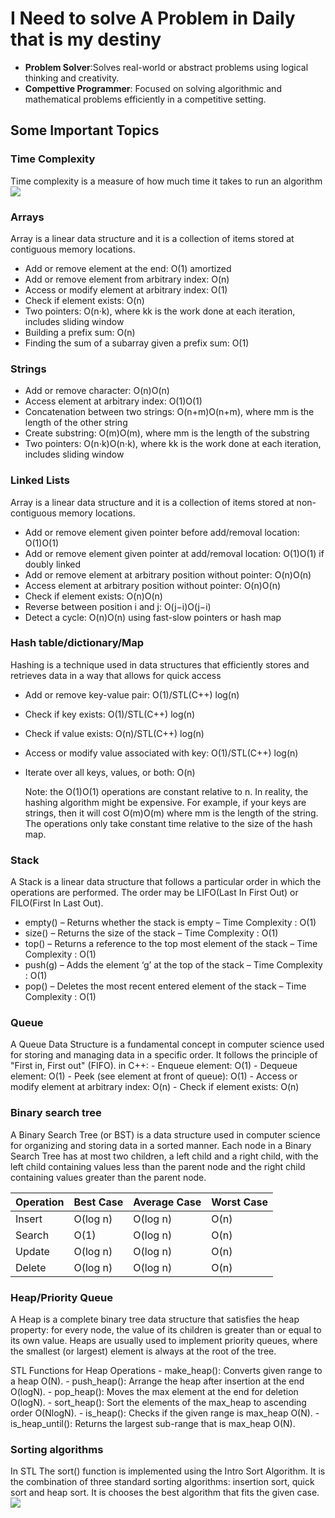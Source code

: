 # I Need to solve A Problem in Daily that is my destiny

- **Problem Solver**:Solves real-world or abstract problems using logical thinking and creativity.
- **Compettive Programmer**: Focused on solving algorithmic and mathematical problems efficiently in a competitive setting.

## Some Important Topics

### Time Complexity
Time complexity is a measure of how much time it takes to run an algorithm
<img src="https://miro.medium.com/v2/resize:fit:1400/1*5ZLci3SuR0zM_QlZOADv8Q.jpeg"/>

### Arrays
Array is a linear data structure and it is a collection of items stored at contiguous memory locations.
- Add or remove element at the end: O(1) amortized
- Add or remove element from arbitrary index: O(n)
- Access or modify element at arbitrary index: O(1)
- Check if element exists: O(n)
- Two pointers: O(n⋅k), where kk is the work done at each iteration, includes sliding window
- Building a prefix sum: O(n)
- Finding the sum of a subarray given a prefix sum: O(1)

### Strings

- Add or remove character: O(n)O(n)
- Access element at arbitrary index: O(1)O(1)
- Concatenation between two strings: O(n+m)O(n+m), where mm is the length of the other string
- Create substring: O(m)O(m), where mm is the length of the substring
- Two pointers: O(n⋅k)O(n⋅k), where kk is the work done at each iteration, includes sliding window

### Linked Lists
Array is a linear data structure and it is a collection of items stored at non-contiguous memory locations.

  - Add or remove element given pointer before add/removal location: O(1)O(1)
  - Add or remove element given pointer at add/removal location: O(1)O(1) if doubly linked
  - Add or remove element at arbitrary position without pointer: O(n)O(n)
  - Access element at arbitrary position without pointer: O(n)O(n)
  - Check if element exists: O(n)O(n)
  - Reverse between position i and j: O(j−i)O(j−i)
  - Detect a cycle: O(n)O(n) using fast-slow pointers or hash map

### Hash table/dictionary/Map
Hashing is a technique used in data structures that efficiently stores and retrieves data in a way that allows for quick access

  - Add or remove key-value pair: O(1)/STL(C++) log(n)
  - Check if key exists: O(1)/STL(C++) log(n)
  - Check if value exists: O(n)/STL(C++) log(n)
  - Access or modify value associated with key: O(1)/STL(C++) log(n)
  - Iterate over all keys, values, or both: O(n)

    Note: the O(1)O(1) operations are constant relative to n. In reality, the hashing algorithm might be expensive. For example, if your keys are strings, then it will cost O(m)O(m) where mm is the length of the string. The operations only take constant time relative to the size of the hash map.


### Stack
A Stack is a linear data structure that follows a particular order in which the operations are performed. The order may be LIFO(Last In First Out) or FILO(First In Last Out).

- empty() – Returns whether the stack is empty – Time Complexity : O(1) 
- size() – Returns the size of the stack – Time Complexity : O(1) 
- top() – Returns a reference to the top most element of the stack – Time Complexity : O(1) 
- push(g) – Adds the element ‘g’ at the top of the stack – Time Complexity : O(1) 
- pop() – Deletes the most recent entered element of the stack – Time Complexity : O(1)

### Queue
A Queue Data Structure is a fundamental concept in computer science used for storing and managing data in a specific order. It follows the principle of "First in, First out" (FIFO).
in C++:
    - Enqueue element: O(1)
    - Dequeue element: O(1)
    - Peek (see element at front of queue): O(1)
    - Access or modify element at arbitrary index: O(n)
    - Check if element exists: O(n)
    
### Binary search tree

A Binary Search Tree (or BST) is a data structure used in computer science for organizing and storing data in a sorted manner. Each node in a Binary Search Tree has at most two children, a left child and a right child, with the left child containing values less than the parent node and the right child containing values greater than the parent node.

|Operation	|Best Case	|Average Case	|Worst Case|
|-|-|-|-|
|Insert|	O(log n)	|O(log n)	|O(n)|
|Search|	O(1)	|O(log n)	|O(n)|
|Update|	O(log n)	|O(log n)	|O(n)|
|Delete|	O(log n)	|O(log n)	|O(n)|

### Heap/Priority Queue
A Heap is a complete binary tree data structure that satisfies the heap property: for every node, the value of its children is greater than or equal to its own value. Heaps are usually used to implement priority queues, where the smallest (or largest) element is always at the root of the tree.

STL Functions for Heap Operations
    - make_heap(): Converts given range to a heap O(N).
    - push_heap(): Arrange the heap after insertion at the end O(logN).
    - pop_heap(): Moves the max element at the end for deletion O(logN).
    - sort_heap(): Sort the elements of the max_heap to ascending order O(NlogN).
    - is_heap(): Checks if the given range is max_heap O(N).
    - is_heap_until(): Returns the largest sub-range that is max_heap O(N).

### Sorting algorithms
In STL The sort() function is implemented using the Intro Sort Algorithm. It is the combination of three standard sorting algorithms: insertion sort, quick sort and heap sort. It is chooses the best algorithm that fits the given case.
<img src="https://assets.leetcode.com/static_assets/media/original_images/DSA/Chapter_11/sorting.png"/>
